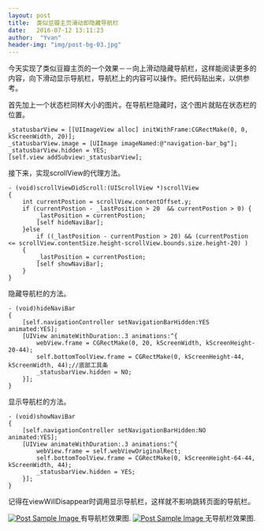 ```yaml
---
layout: post
title:  类似豆瓣主页滑动即隐藏导航栏
date:   2016-07-12 13:11:23
author:  "Yvan"
header-img: "img/post-bg-03.jpg"
---
```

今天实现了类似豆瓣主页的一个效果－－向上滑动隐藏导航栏，这样能阅读更多的内容，向下滑动显示导航栏，导航栏上的内容可以操作。把代码贴出来，以供参考。

首先加上一个状态栏同样大小的图片。在导航栏隐藏时，这个图片就贴在状态栏的位置。

	_statusbarView = [[UIImageView alloc] initWithFrame:CGRectMake(0, 0, kScreenWidth, 20)];
	_statusbarView.image = [UIImage imageNamed:@"navigation-bar_bg"];
	_statusbarView.hidden = YES;
	[self.view addSubview:_statusbarView];
	
接下来，实现scrollView的代理方法。

	- (void)scrollViewDidScroll:(UIScrollView *)scrollView
	{
	    int currentPostion = scrollView.contentOffset.y;
	    if (currentPostion - _lastPosition > 20  && currentPostion > 0) {
	        _lastPosition = currentPostion;
	        [self hideNaviBar];
	    }else
	        if ((_lastPosition - currentPostion > 20) && (currentPostion  <= scrollView.contentSize.height-scrollView.bounds.size.height-20) )
	    {
	        _lastPosition = currentPostion;
	        [self showNaviBar];
	    }
	}
	
隐藏导航栏的方法。

	- (void)hideNaviBar
	{
	    [self.navigationController setNavigationBarHidden:YES animated:YES];
	    [UIView animateWithDuration:.3 animations:^{
	        webView.frame = CGRectMake(0, 20, kScreenWidth, kScreenHeight-20-44);
	        self.bottomToolView.frame = CGRectMake(0, kScreenHeight-44, kScreenWidth, 44);//底部工具条
	        _statusbarView.hidden = NO;
	    }];
	}
	
显示导航栏的方法。

	- (void)showNaviBar
	{
	    [self.navigationController setNavigationBarHidden:NO animated:YES];
	    [UIView animateWithDuration:.3 animations:^{
	        webView.frame = self.webViewOriginalRect;
	        self.bottomToolView.frame = CGRectMake(0, kScreenHeight-64-44, kScreenWidth, 44);
	        _statusbarView.hidden = YES;
	    }];
	}
	
记得在viewWillDisappear时调用显示导航栏，这样就不影响跳转页面的导航栏。

<a href="#">
	<img src="http://7xqhpt.com1.z0.glb.clouddn.com/1.pic.jpg" alt="Post Sample Image">
</a>
<span class="caption text-muted">有导航栏效果图.</span>

<a href="#">
	<img src="http://7xqhpt.com1.z0.glb.clouddn.com/2.pic.jpg" alt="Post Sample Image">
</a>
<span class="caption text-muted">无导航栏效果图.</span>

